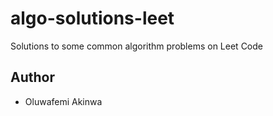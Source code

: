 # algo-solutions-leet
Solutions to some common algorithm problems on Leet Code 

## Author
- Oluwafemi Akinwa